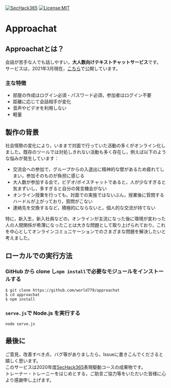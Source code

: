 [![SecHack365](https://img.shields.io/badge/SecHack365-2020-ffd700.svg)](https://sechack365.nict.go.jp/)
[![License:MIT](https://img.shields.io/badge/License-MIT-yellow.svg)](https://opensource.org/licenses/MIT)

# Approachat

## Approachatとは？
会話が苦手な人でも話しやすい，**大人数向けテキストチャットサービス**です。  
サービスは，2021年3月現在，[こちら](approachat.sechack365.com)で公開しています。
### 主な特徴
- 部屋の作成はログイン必須・パスワード必須，参加者はログイン不要
- 距離に応じて会話相手が変化
- 音声やビデオを利用しない
- 軽量

## 製作の背景
社会情勢の変化により，いままで対面で行っていた活動の多くがオンライン化しました。既存のツールでは対処しきれない活動も多く存在し，例えば以下のような悩みが発生しています：  

- 交流会への参加で，グループからの入退出に精神的な壁があるため疲れてしまい，参加そのものが負担に感じる
- 大人数が参加する会で，ビデオ/ボイスチャットであると，人が少なすぎると気まずいし，多すぎると自分の発言機会がない
- オンライン授業を行っても，対面での実施ではないぶん，授業後に質問するハードルが上がっており，質問がこない
- 連絡先を交換するなど，積極的にならないと，個人的な交流が持てない

特に，新入生，新入社員などの，オンラインが主流になった後に環境が変わった人の人間関係が希薄になったことは大きな問題として取り上げられており，これを中心としてオンラインコミュニケーションでのさまざまな問題を解決したいと考えました。

## ローカルでの実行方法

### GitHub から clone し`npm install`で必要なモジュールをインストールする

```
$ git clone https://github.com/world779/approachat
$ cd approachat
$ npm install
```

### `serve.js`で Node.js を実行する

```
node serve.js
```

## 最後に
ご意見，改善すべき点，バグ等がありましたら，Issueに書きこんでくださると嬉しく思います。  
このサービスは2020年度[SecHack365](https://sechack365.nict.go.jp/)表現駆動コースの成果物です。  
トレーナー・トレーニーをはじめとする，ご助言ご協力等をいただいた皆様に心より感謝申し上げます。
